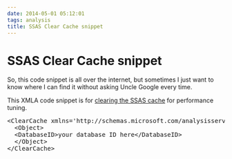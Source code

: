 ```yaml
---
date: 2014-05-01 05:12:01
tags: analysis
title: SSAS Clear Cache snippet
---
```

# SSAS Clear Cache snippet

So, this code snippet is all over the internet, but sometimes I just want to know where I can find it without asking Uncle Google every time.

This XMLA code snippet is for [clearing the SSAS cache](http://technet.microsoft.com/en-us/library/hh230974.aspx) for performance tuning.

<pre data-enlighter-language="sql">
&lt;ClearCache xmlns='http://schemas.microsoft.com/analysisservices/2003/engine'&gt;
  &lt;Object&gt;
  &lt;DatabaseID&gt;your database ID here&lt;/DatabaseID&gt;
  &lt;/Object&gt;
&lt;/ClearCache&gt;
<pre data-enlighter-language="sql">